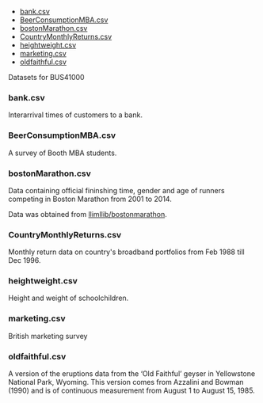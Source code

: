 * [bank.csv](#bankcsv)
* [BeerConsumptionMBA.csv](#beerconsumptionmbacsv)
* [bostonMarathon.csv](#bostonmarathoncsv)
* [CountryMonthlyReturns.csv](#countrymonthlyreturnscsv)
* [heightweight.csv](#heightweightcsv)
* [marketing.csv](#marketingcsv)
* [oldfaithful.csv](#oldfaithfulcsv)

Datasets for BUS41000

### bank.csv

Interarrival times of customers to a bank.

### BeerConsumptionMBA.csv

A survey of Booth MBA students.

### bostonMarathon.csv

Data containing official fininshing time, gender and age of runners 
competing in Boston Marathon from 2001 to 2014.

Data was obtained from [llimllib/bostonmarathon](https://github.com/llimllib/bostonmarathon).

### CountryMonthlyReturns.csv

Monthly return data on country's broadband portfolios from Feb 1988 till Dec 1996.

### heightweight.csv

Height and weight of schoolchildren.

### marketing.csv

British marketing survey 

### oldfaithful.csv

A version of the eruptions data from the ‘Old Faithful’ geyser in Yellowstone National Park, Wyoming. This version comes from Azzalini and Bowman (1990) and is of continuous measurement from August 1 to August 15, 1985.
